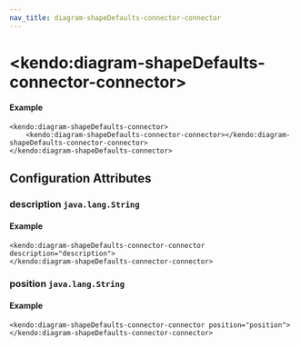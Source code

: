 ```yaml
---
nav_title: diagram-shapeDefaults-connector-connector
---
```


# \<kendo:diagram-shapeDefaults-connector-connector\>



#### Example
    <kendo:diagram-shapeDefaults-connector>
        <kendo:diagram-shapeDefaults-connector-connector></kendo:diagram-shapeDefaults-connector-connector>
    </kendo:diagram-shapeDefaults-connector>

## Configuration Attributes

### description `java.lang.String`



#### Example
    <kendo:diagram-shapeDefaults-connector-connector description="description">
    </kendo:diagram-shapeDefaults-connector-connector>

### position `java.lang.String`



#### Example
    <kendo:diagram-shapeDefaults-connector-connector position="position">
    </kendo:diagram-shapeDefaults-connector-connector>


